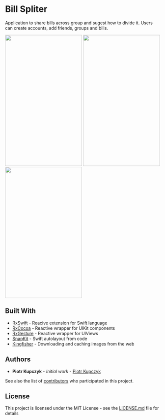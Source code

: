 # Bill Spliter
Application to share bills across group and sugest how to divide it.
Users can create accounts, add friends, groups and bills.

<img src="https://raw.githubusercontent.com/PiotrKupczyk/Bill.Spliter/master/Screens/GropAddFilled.png" width="250" height="425"> <img src="https://raw.githubusercontent.com/PiotrKupczyk/Bill.Spliter/master/Screens/FriendsList.png" width="250" height="425"> <img src="https://raw.githubusercontent.com/PiotrKupczyk/Bill.Spliter/master/Screens/BillsList.png" width="250" height="425">

## Built With

* [RxSwift](https://github.com/ReactiveX/RxSwift) - Reacive extension for Swift language
* [RxCocoa](https://github.com/ReactiveX/RxSwift/tree/master/RxCocoa) - Reactive wrapper for UIKit components
* [RxGesture](https://github.com/RxSwiftCommunity/RxGesture) - Reactive wrapper for UIViews
* [SnapKit](https://github.com/SnapKit/SnapKit) - Swift autolayout from code
* [Kingfisher](https://github.com/onevcat/Kingfisher) - Downloading and caching images from the web

## Authors

* **Piotr Kupczyk** - *Initial work* - [Piotr Kupczyk](https://github.com/PiotrKupczyk)

See also the list of [contributors](https://github.com/your/project/contributors) who participated in this project.

## License

This project is licensed under the MIT License - see the [LICENSE.md](LICENSE.md) file for details
